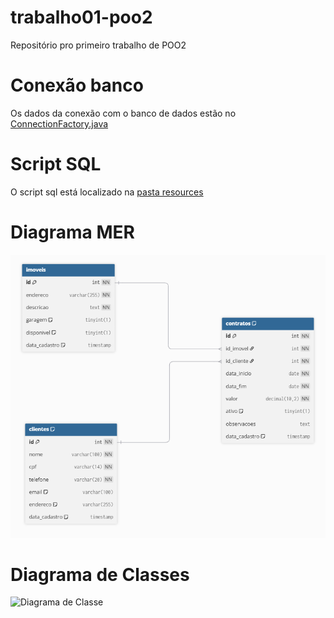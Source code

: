 # trabalho01-poo2
Repositório pro primeiro trabalho de POO2

# Conexão banco
Os dados da conexão com o banco de dados estão no [ConnectionFactory.java](src/main/java/dev/trabalho/dao/ConnectionFactory.java)

# Script SQL
O script sql está localizado na [pasta resources](src/main/resources/imobiliaria.sql)

# Diagrama MER
![Diagrama de MER](src/main/resources/diagrama-mer.png)

# Diagrama de Classes
![Diagrama de Classe]()

